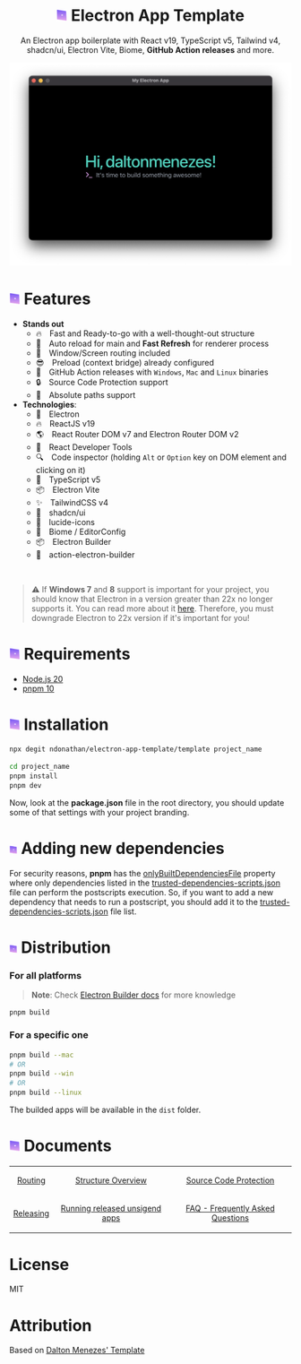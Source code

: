 <h1 align="center"><img src="./docs/images/bullet.svg" width="19" /> Electron App Template</h1>

<p align="center">An Electron app boilerplate with React v19, TypeScript v5, Tailwind v4, shadcn/ui, Electron Vite, Biome, <strong>GitHub Action releases</strong> and more.
</p>

<p align="center">
  <a href="#electron-app">
    <img alt="preview" src="./docs/images/preview.png" >
  </a>
</p>

# <img src="./docs/images/bullet.svg" width="19" /> Features
- **Stands out**
  - 🔥 Fast and Ready-to-go with a well-thought-out structure
  - 🚀 Auto reload for main and **Fast Refresh** for renderer process
  - 🎉 Window/Screen routing included
  - 😎 Preload (context bridge) already configured
  - 🔮 GitHub Action releases with `Windows`, `Mac` and `Linux` binaries
  - 🔒 Source Code Protection support
  - 🍪 Absolute paths support
- **Technologies**:
  - 🔋 Electron
  - 🔥 ReactJS v19
  - 🌎 React Router DOM v7 and Electron Router DOM v2
  - 🧐 React Developer Tools
  - 🔍 Code inspector (holding <kbd title="Alt">`Alt`</kbd> or <kbd title="Alt">`Option`</kbd> key on DOM element and clicking on it)
  - 💙 TypeScript v5
  - 📦 Electron Vite
  - ✨ TailwindCSS v4
  - 🎨 shadcn/ui
  - 🍦 lucide-icons
  - 💫 Biome / EditorConfig
  - 📦 Electron Builder
  - 🔮 action-electron-builder

<br/>

> :warning: If **Windows 7** and **8** support is important for your project, you should know that Electron in a version greater than 22x no longer supports it. You can read more about it [here](https://www.electronjs.org/docs/latest/breaking-changes#removed-windows-7--8--81-support). Therefore, you must downgrade Electron to 22x version if it's important for you!

# <img src="./docs/images/bullet.svg" width="19" /> Requirements
- [Node.js 20](https://nodejs.org/en/download/)
- [pnpm 10](https://pnpm.io/installation)

# <img src="./docs/images/bullet.svg" width="19" /> Installation
```bash
npx degit ndonathan/electron-app-template/template project_name
```
```bash
cd project_name
pnpm install
pnpm dev
```

Now, look at the **package.json** file in the root directory, you should update some of that settings with your project branding.

# <img src="./docs/images/bullet.svg" width="14" /> Adding new dependencies
For security reasons, **pnpm** has the [onlyBuiltDependenciesFile](https://pnpm.io/package_json#pnpmonlybuiltdependenciesfile) property where only 
dependencies listed in the [trusted-dependencies-scripts.json](./template/trusted-dependencies-scripts.json) file can perform the postscripts execution. So, if you want to add a new dependency that needs to run a postscript, you should add it to the [trusted-dependencies-scripts.json](./template/trusted-dependencies-scripts.json) file list.

# <img src="./docs/images/bullet.svg" width="14" /> Distribution

### For all platforms

> **Note**: Check [Electron Builder docs](https://www.electron.build/cli) for more knowledge

```
pnpm build
```

### For a specific one

```bash
pnpm build --mac
# OR
pnpm build --win
# OR
pnpm build --linux
```

The builded apps will be available in the `dist` folder.

# <img src="./docs/images/bullet.svg" width="19" /> Documents
<table>
  <tr>
    <td valign="center">
      <p align="center">
        <a href="https://electron-router-dom.daltonmenezes.com/docs">Routing</a>
      </p>
    </td>
    <td valign="center">
      <p align="center">
        <a href="./docs/STRUCTURE.md">Structure Overview</a>
      </p>
    </td>
    <td valign="center">
      <p align="center">
        <a href="./docs/SOURCE_CODE_PROTECTION.md">Source Code Protection</a>
      </p>
    </td>
    </tr>
    <tr>
    <td valign="center">
      <p align="center">
        <a href="./docs/RELEASING.md">Releasing</a>
      </p>
    </td>
    <td valign="center">
      <p align="center">
        <a href="./docs/UNSIGNED_APPS.md">Running released unsigend apps</a>
      </p>
    </td>
    <td valign="center">
      <p align="center">
        <a href="./docs/FAQ.md">FAQ - Frequently Asked Questions</a>
      </p>
    </td>
  </tr>
</table>


# License

MIT

# Attribution

Based on [Dalton Menezes' Template](https://github.com/daltonmenezes/electron-app/)

